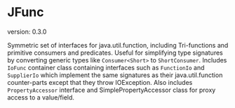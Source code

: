 JFunc
==============
version: 0.3.0

Symmetric set of interfaces for java.util.function, including Tri-functions and primitive consumers and predicates.
Useful for simplifying type signatures by converting generic types like `Consumer<Short>` to `ShortConsumer`.
Includes `IoFunc` container class containing interfaces such as `FunctionIo` and `SupplierIo` which implement the same signatures as their java.util.function counter-parts except that they throw IOException.
Also includes `PropertyAccessor` interface and SimplePropertyAccessor class for proxy access to a value/field.